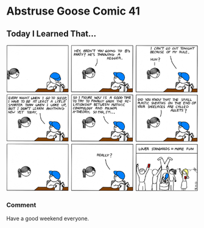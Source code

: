 # Abstruse Goose Comic 41
## Today I Learned That...

![image](lower_standards.png)
### Comment
Have a good weekend everyone.
